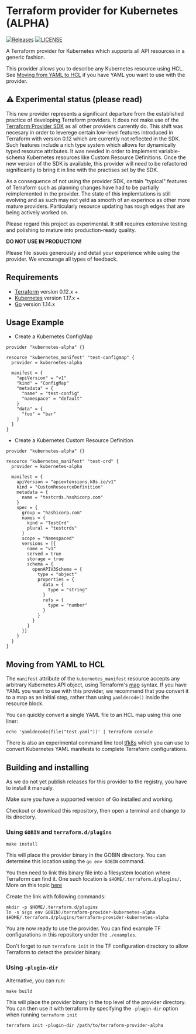 # Terraform provider for Kubernetes (ALPHA)
[![Releases](https://img.shields.io/github/release/hashicorp/terraform-provider-kubernetes-alpha/all.svg?style=flat-square)](https://github.com/hashicorp/terraform-provider-kubernetes-alpha/releases)
[![LICENSE](https://img.shields.io/github/license/hashicorp/terraform-provider-kubernetes-alpha.svg?style=flat-square)](https://github.com/hashicorp/terraform-provider-kubernetes-alpha/blob/master/LICENSE)

A Terraform provider for Kubernetes which supports all API resources in a generic fashion.

This provider allows you to describe any Kubernetes resource using HCL. See [Moving from YAML to HCL](#moving-from-yaml-to-hcl) if you have YAML you want to use with the provider.

## ⚠️ Experimental status (please read)

This new provider represents a significant departure from the established practice of developing Terraform providers. It does not make use of the [Terraform Provider SDK](https://github.com/hashicorp/terraform-plugin-sdk) as all other providers currently do. This shift was necesary in order to leverege certain low-level features introduced in Terraform with version 0.12 which are currently not reflected in the SDK. Such features include a rich type system which allows for dynamically typed resource attributes. It was needed in order to implement variable-schema Kubernetes resources like Custom Resource Definitions. Once the new version of the SDK is available, this provider will need to be refactored significantly to bring it in line with the practises set by the SDK.

As a consequence of not using the provider SDK, certain "typical" features of Terraform such as planning changes have had to be partially reimplemented in the provider. The state of this implemtations is still evolving and as such may not yeld as smooth of an experince as other more mature providers. Particularly resource updating has rough edges that are being actively worked on.


Please regard this project as experimental. It still requires extensive testing and polishing to mature into production-ready quality.

**DO NOT USE IN PRODUCTION!**

Please file issues generously and detail your experience while using the provider. We encourage all types of feedback.

## Requirements

* [Terraform](https://www.terraform.io/downloads.html) version 0.12.x +
* [Kubernetes](https://kubernetes.io/docs/reference) version 1.17.x +
* [Go](https://golang.org/doc/install) version 1.14.x

## Usage Example

* Create a Kubernetes ConfigMap
```hcl
provider "kubernetes-alpha" {}

resource "kubernetes_manifest" "test-configmap" {
  provider = kubernetes-alpha

  manifest = {
    "apiVersion" = "v1"
    "kind" = "ConfigMap"
    "metadata" = {
      "name" = "test-config"
      "namespace" = "default"
    }
    "data" = {
      "foo" = "bar"
    }
  }
}
```

* Create a Kubernetes Custom Resource Definition

```hcl
provider "kubernetes-alpha" {}

resource "kubernetes_manifest" "test-crd" {
  provider = kubernetes-alpha

  manifest = {
    apiVersion = "apiextensions.k8s.io/v1"
    kind = "CustomResourceDefinition"
    metadata = {
      name = "testcrds.hashicorp.com"
    }
    spec = {
      group = "hashicorp.com"
      names = {
        kind = "TestCrd"
        plural = "testcrds"
      }
      scope = "Namespaced"
      versions = [{
        name = "v1"
        served = true
        storage = true
        schema = {
          openAPIV3Schema = {
            type = "object"
            properties = {
              data = {
                type = "string"
              }
              refs = {
                type = "number"
              }
            }
          }
        }
      }]
    }
  }
}
```

## Moving from YAML to HCL

The `manifest` attribute of the `kubernetes_manifest` resource accepts any arbitrary Kubernetes API object, using Terraform's [map](https://www.terraform.io/docs/configuration/expressions.html#map) syntax. If you have YAML you want to use with this provider, we recommend that you convert it to a map as an initial step, rather than using `yamldecode()` inside the resource block. 

You can quickly convert a single YAML file to an HCL map using this one liner:

```
echo 'yamldecode(file("test.yaml"))' | terraform console
```

There is also an experimental command line tool [tfk8s](https://github.com/jrhouston/tfk8s) which you can use to convert Kubernetes YAML manifests to complete Terraform configurations.

## Building and installing

As we do not yet publish releases for this provider to the registry, you have to install it manualy.

Make sure you have a supported version of Go installed and working.

Checkout or download this repository, then open a terminal and change to its directory.

### Using `GOBIN` and `terraform.d/plugins`
```
make install
```
This will place the provider binary in the GOBIN directory. You can determine this location using the `go env GOBIN` command.

You then need to link this binary file into a filesystem location where Terraform can find it. One such location is `$HOME/.terraform.d/plugins/`. More on this topic [here](https://www.terraform.io/docs/extend/how-terraform-works.html#discovery)

Create the link with following commands:
```
mkdir -p $HOME/.terraform.d/plugins
ln -s $(go env GOBIN)/terraform-provider-kubernetes-alpha $HOME/.terraform.d/plugins/terraform-provider-kubernetes-alpha
```

You are now ready to use the provider. You can find example TF configurations in this repository under the `./examples`.

Don't forget to run `terraform init` in the TF configuration directory to allow Terraform to detect the provider binary.

### Using `-plugin-dir` 

Alternative, you can run:

```
make build
```

This will place the provider binary in the top level of the provider directory. You can then use it with terraform by specifying the `-plugin-dir` option when running `terraform init`

```
terraform init -plugin-dir /path/to/terraform-provider-alpha
```
